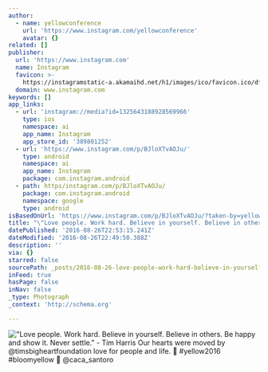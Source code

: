 ```yaml
---
author:
  - name: yellowconference
    url: 'https://www.instagram.com/yellowconference'
    avatar: {}
related: []
publisher:
  url: 'https://www.instagram.com'
  name: Instagram
  favicon: >-
    https://instagramstatic-a.akamaihd.net/h1/images/ico/favicon.ico/dfa85bb1fd63.ico
  domain: www.instagram.com
keywords: []
app_links:
  - url: 'instagram://media?id=1325643188928569966'
    type: ios
    namespace: ai
    app_name: Instagram
    app_store_id: '389801252'
  - url: 'https://www.instagram.com/p/BJloXTvAOJu/'
    type: android
    namespace: ai
    app_name: Instagram
    package: com.instagram.android
  - path: https/instagram.com/p/BJloXTvAOJu/
    package: com.instagram.android
    namespace: google
    type: android
isBasedOnUrl: 'https://www.instagram.com/p/BJloXTvAOJu/?taken-by=yellowconference'
title: "\"Love people. Work hard. Believe in yourself. Believe in others. Be happy and show it. Never settle.\" - Tim Harris Our hearts were moved by @timsbigheartfoundation love for people and life. \uD83D\uDC9B #yellow2016 #bloomyellow \uD83D\uDCF7 @caca_santoro"
datePublished: '2016-08-26T22:53:15.241Z'
dateModified: '2016-08-26T22:49:50.388Z'
description: ''
via: {}
starred: false
sourcePath: _posts/2016-08-26-love-people-work-hard-believe-in-yourself-believe-in-oth.md
inFeed: true
hasPage: false
inNav: false
_type: Photograph
_context: 'http://schema.org'

---
```

!["Love people. Work hard. Believe in yourself. Believe in others. Be happy and show it. Never settle." - Tim Harris Our hearts were moved by @timsbigheartfoundation love for people and life.  #yellow2016 #bloomyellow  @caca_santoro](https://scontent.cdninstagram.com/t51.2885-15/s640x640/sh0.08/e35/14099256_1592259207741821_1412129710_n.jpg?ig_cache_key=MTMyNTY0MzE4ODkyODU2OTk2Ng%3D%3D.2)